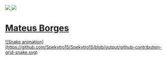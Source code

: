 <div>
<a href="https://github.com/Spekytro15">
<img height="180em" src="https://github-readme-stats.vercel.app/api/top-langs/?username=Spekytro15&layout=compact&langs_count=7&theme=dracula"/>
<img height="180em" src="https://github-readme-stats.vercel.app/api?username=Spekytro15&show_icons=true&theme=dracula&include_all_commits=true&count_private=true"/>
</div>

  <h1>Mateus Borges</h1>
  ![Snake animation](https://github.com/Spekytro15/Spekytro15/blob/output/github-contribution-grid-snake.svg)
